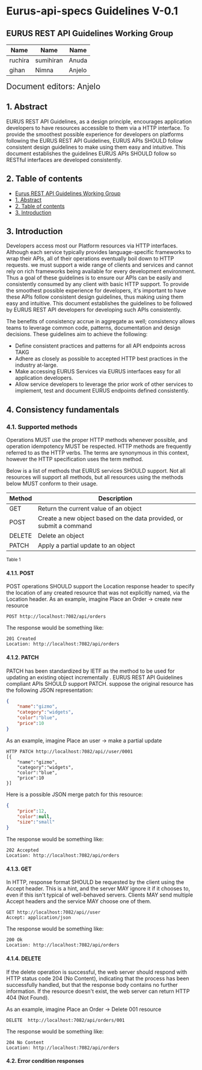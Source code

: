 # Eurus-api-specs Guidelines V-0.1

##  EURUS REST API Guidelines Working Group

Name | Name | Name |
---------------------------- | -------------------------------------- | ----------------------------------------
ruchira	                     |sumihiran	                              |   Anuda
gihan	                       |Nimna	                                  |Anjelo

<div style="font-size:150%">
Document editors: Anjelo <br/>
</div>

## 1. Abstract
EURUS REST API Guidelines, as a design principle, encourages application developers to have resources accessible to them via a HTTP interface. To provide the smoothest possible experience for developers on platforms following the EURUS REST API Guidelines, EURUS APIs SHOULD follow consistent design guidelines to make using them easy and intuitive.
This document establishes the guidelines EURUS APIs SHOULD follow so RESTful interfaces are developed consistently.
## 2. Table of contents
- [Eurus REST API Guidelines Working Group](#eurus-rest-api-guidelines-working-group)
- [1. Abstract](#1-abstract)
- [2. Table of contents](#2-table-of-contents)
- [3. Introduction](#3-introduction)
<!-- /TOC -->
## 3. Introduction 
Developers access most our Platform resources via HTTP interfaces. Although each service typically provides language-specific frameworks to wrap their APIs, all of their operations eventually boil down to HTTP requests. we must support a wide range of clients and services and cannot rely on rich frameworks being available for every development environment. Thus a goal of these guidelines is to ensure our APIs can be easily and consistently consumed by any client with basic HTTP support.
To provide the smoothest possible experience for developers, it's important to have these APIs follow consistent design guidelines, thus making using them easy and intuitive. This document establishes the guidelines to be followed by EURUS REST API developers for developing such APIs consistently.

The benefits of consistency accrue in aggregate as well; consistency allows teams to leverage common code, patterns, documentation and design decisions.
These guidelines aim to achieve the following:
- Define consistent practices and patterns for all API endpoints across TAKG
- Adhere as closely as possible to accepted HTTP best practices in the industry at-large.
- Make accessing EURUS Services via EURUS  interfaces easy for all application developers.
- Allow service developers to leverage the prior work of other services to implement, test and document EURUS endpoints defined consistently.
## 4. Consistency fundamentals
### 4.1. Supported methods
Operations MUST use the proper HTTP methods whenever possible, and operation idempotency MUST be respected. HTTP methods are frequently referred to as the HTTP verbs. The terms are synonymous in this context, however the HTTP specification uses the term method.

Below is a list of methods that EURUS services SHOULD support. Not all resources will support all methods, but all resources using the methods below MUST conform to their usage.

Method  | Description                                                                                                                
------- | --------------------------------------------------------------------------------------------------------------------------
GET	    |Return the current value of an object
POST	  |Create a new object based on the data provided, or submit a command
DELETE	|Delete an object
PATCH	  |Apply a partial update to an object

<small>Table 1</small>
#### 4.1.1. POST
POST operations SHOULD support the Location response header to specify the location of any created resource that was not explicitly named, via the Location header.
As an example, imagine Place an Order -> create new resource

```http
POST http://localhost:7082/api/orders
```
The response would be something like:

```http
201 Created
Location: http://localhost:7082/api/orders
```
#### 4.1.2. PATCH
PATCH has been standardized by IETF as the method to be used for updating an existing object incrementally . EURUS REST API Guidelines compliant APIs SHOULD support PATCH.
suppose the original resource has the following JSON representation:
```json
{
    "name":"gizmo",
    "category":"widgets",
    "color":"blue",
    "price":10
}
```
As an example, imagine Place an user -> make a partial update
```http
HTTP PATCH http://localhost:7082/api//user/0001
[{
    "name":"gizmo",
    "category":"widgets",
    "color":"blue",
    "price":10
}]
```
Here is a possible JSON merge patch for this resource:
```json
{
    "price":12,
    "color":null,
    "size":"small"
}
```
The response would be something like:

```http
202 Accepted
Location: http://localhost:7082/api/orders
```
#### 4.1.3. GET
In HTTP, response format SHOULD be requested by the client using the Accept header. This is a hint, and the server MAY ignore it if it chooses to, even if this isn't typical of well-behaved servers. Clients MAY send multiple Accept headers and the service MAY choose one of them.

```http
GET http://localhost:7082/api//user
Accept: application/json
```

The response would be something like:

```http
200 Ok
Location: http://localhost:7082/api/orders
```

#### 4.1.4. DELETE
If the delete operation is successful, the web server should respond with HTTP status code 204 (No Content), indicating that the process has been successfully handled, but that the response body contains no further information. If the resource doesn't exist, the web server can return HTTP 404 (Not Found).

As an example, imagine Place an Order -> Delete 001 resource
```http
DELETE  http://localhost:7082/api/orders/001
```

The response would be something like:
```http
204 No Content
Location: http://localhost:7082/api/orders
```
#### 4.2. Error condition responses
